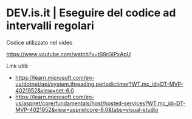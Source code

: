 # DEV.is.it | Eseguire del codice ad intervalli regolari

Codice utilizzato nel video

https://www.youtube.com/watch?v=tB8rGIPxApU

Link utili:

- https://learn.microsoft.com/en-us/dotnet/api/system.threading.periodictimer?WT.mc_id=DT-MVP-4021952&view=net-6.0
- https://learn.microsoft.com/en-us/aspnet/core/fundamentals/host/hosted-services?WT.mc_id=DT-MVP-4021952&view=aspnetcore-6.0&tabs=visual-studio